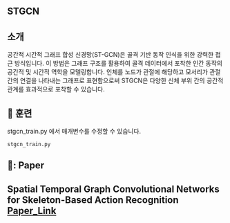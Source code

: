 ## STGCN 
## 소개
공간적 시간적 그래프 합성 신경망(ST-GCN)은 골격 기반 동작 인식을 위한 강력한 접근 방식입니다. 이 방법은 그래프 구조를 활용하여 골격 데이터에서 포착한 인간 동작의 공간적 및 시간적 역학을 모델링합니다. 인체를 노드가 관절에 해당하고 모서리가 관절 간의 연결을 나타내는 그래프로 표현함으로써 STGCN은 다양한 신체 부위 간의 공간적 관계를 효과적으로 포착할 수 있습니다.

## 🚀 훈련
stgcn_train.py 에서 매개변수를 수정할 수 있습니다.
```
stgcn_train.py
```

## 📑: Paper
## Spatial Temporal Graph Convolutional Networks for Skeleton-Based Action Recognition [Paper_Link](https://arxiv.org/abs/1801.07455)
